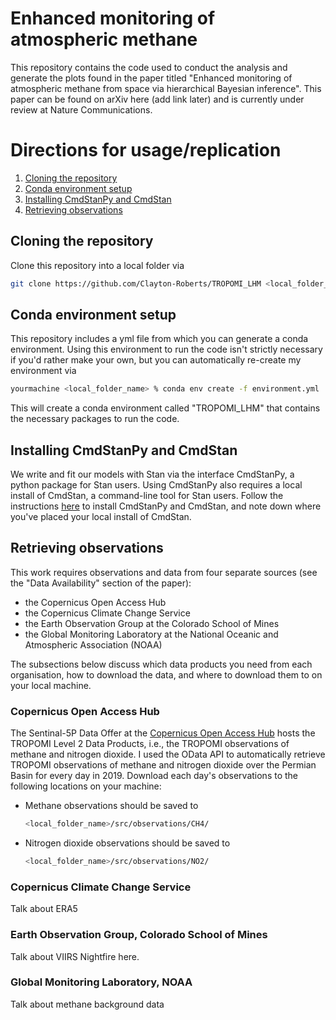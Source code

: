 # Enhanced monitoring of atmospheric methane
 
This repository contains the code used to conduct the analysis and generate the plots found in the paper titled "Enhanced monitoring of atmospheric methane from space via hierarchical Bayesian inference". This paper can be found on arXiv here (add link later) and is currently under review at Nature Communications. 

# Directions for usage/replication
1. [Cloning the repository](#cloning_the_repository)
2. [Conda environment setup](#conda_environment_setup)
3. [Installing CmdStanPy and CmdStan](#cmdstanpy_install)
4. [Retrieving observations](#retrieving_observations)

## Cloning the repository <a name="cloning_the_repository"></a>

Clone this repository into a local folder via

```bash
git clone https://github.com/Clayton-Roberts/TROPOMI_LHM <local_folder_name>
```

## Conda environment setup <a name="conda_environment_setup"></a>
This repository includes a yml file from which you can generate a conda environment. Using this environment to run the code isn't strictly necessary if you'd rather make your own, but you can automatically re-create my environment via 

```bash
yourmachine <local_folder_name> % conda env create -f environment.yml
```

This will create a conda environment called "TROPOMI_LHM" that contains the necessary packages to run the code. 

## Installing CmdStanPy and CmdStan <a name="cmdstanpy_install"></a>

We write and fit our models with Stan via the interface CmdStanPy, a python package for Stan users. Using CmdStanPy also requires a local install of CmdStan, a command-line tool for Stan users. Follow the instructions [here](https://cmdstanpy.readthedocs.io/en/stable-0.9.65/getting_started.html) to install CmdStanPy and CmdStan, and note down where you've placed your local install of CmdStan. 

## Retrieving observations <a name="retrieving_observations"></a>

This work requires observations and data from four separate sources (see the "Data Availability" section of the paper):
* the Copernicus Open Access Hub
* the Copernicus Climate Change Service
* the Earth Observation Group at the Colorado School of Mines
* the Global Monitoring Laboratory at the National Oceanic and Atmospheric Association (NOAA)

The subsections below discuss which data products you need from each organisation, how to download the data, and where to download them to on your local machine.

### Copernicus Open Access Hub
The Sentinal-5P Data Offer at the [Copernicus Open Access Hub](https://scihub.copernicus.eu/userguide/WebHome) hosts the TROPOMI Level 2 Data Products, i.e., the TROPOMI observations of methane and nitrogen dioxide. I used the OData API to automatically retrieve TROPOMI observations of methane and nitrogen dioxide over the Permian Basin for every day in 2019. Download each day's observations to the following locations on your machine: 

* Methane observations should be saved to 
  ```bash 
  <local_folder_name>/src/observations/CH4/
  ```
* Nitrogen dioxide observations should be saved to
  ```bash
  <local_folder_name>/src/observations/NO2/
  ```

### Copernicus Climate Change Service
Talk about ERA5

### Earth Observation Group, Colorado School of Mines
Talk about VIIRS Nightfire here. 

### Global Monitoring Laboratory, NOAA
Talk about methane background data




